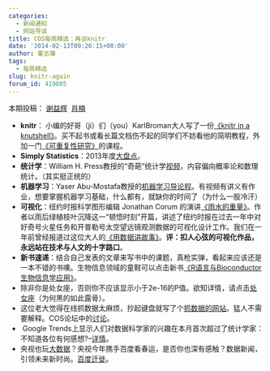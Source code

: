 ```yaml
---
categories:
  - 新闻通知
  - 网站导读
title: COS每周精选：再谈knitr
date: '2014-02-13T09:26:15+00:00'
author: 霍志骥
tags:
  - 每周精选
slug: knitr-again
forum_id: 419005
---
```


本期投稿： [谢益辉](http://yihui.name/)  [肖楠](http://www.road2stat.com/)

  * **knitr**： 小编的好哥（ji）们（you）KarlBroman大人写了一份[《knitr in a knutshell》](http://kbroman.github.io/knitr_knutshell/)。买不起书或看长篇文档伤不起的同学们不妨看他的简明教程，外加一门[《可重复性研究》](http://kbroman.github.io/Tools4RR/)的课程。<!--more-->
  * **Simply Statistics**：2013年度[大盘点](http://simplystatistics.org/2013/12/20/a-non-comprehensive-list-of-awesome-things-other-people-did-this-year/)。
  * **统计学**：William H. Press教授的“奇葩”统计学[视频](http://opinionatedlessons.org)，内容偏向概率论和数理统计。（其实挺正统的）
  * **机器学习**：Yaser Abu-Mostafa教授的[机器学习导论程](http://work.caltech.edu/telecourse)。有视频有讲义有作业，想要掌握机器学习基础，什么都有，就缺你的时间了（为什么一股冷汗）
  * **可视化**：纽约时报科学图形编辑 Jonathan Corum 的演讲[《雨水的重量》](http://style.org/visualized/)。作者以雨后绿植枝叶沉降这一“顿悟时刻”开篇，讲述了纽约时报在过去一年中对好奇号火星任务和开普勒号太空望远镜观测数据的可视化设计工作。我们在一年前曾经报道过这位大人的[《用数据讲故事》](/2013/03/storytelling-with-data/)。**评：扣人心弦的可视化作品，永远站在技术与人文的十字路口**。
  * **新书速递**：结合自己发表的文章来写书中的课题，真枪实弹，看起来应该还是一本不错的书噢。生物信息领域的童鞋可以点击新书[《R语言与Bioconductor生物信息学应用》](http://bbs.sciencenet.cn/blog-907017-762545.html)。
  * 除非你是处女座，否则你不应该显示小于2e-16的P值。欲知详情，请点击[处女座](https://cos.name/cn/topic/141392)（为何黑的如此露骨）。
  * 这位老大觉得在线抓数据太麻烦，抄起键盘就写了个[抓数据的网站](http://www.datafiddle.net)。猛人不需要解释。COS论坛中的[讨论](https://cos.name/cn/topic/144377)。
  *  Google Trends上显示人们对数据科学家的兴趣在本月首次超过了统计学家：不知道各位有何感想?–[详情](http://flowingdata.com/2013/12/18/data-scientist-surpasses-statistician-on-google-trends/)。
  * 央视也玩[大数据](http://tech.163.com/14/0126/10/9JGPM6HJ00094MOK.html)？央视今年携手百度看春运，是否你也深有感触？数据新闻，引领未来新时尚。[百度迁徙](http://qianxi.baidu.com/)。
